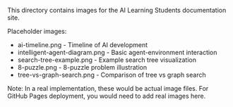This directory contains images for the AI Learning Students documentation site.

Placeholder images:
- ai-timeline.png - Timeline of AI development
- intelligent-agent-diagram.png - Basic agent-environment interaction
- search-tree-example.png - Example search tree visualization  
- 8-puzzle.png - 8-puzzle problem illustration
- tree-vs-graph-search.png - Comparison of tree vs graph search

Note: In a real implementation, these would be actual image files.
For GitHub Pages deployment, you would need to add real images here.
